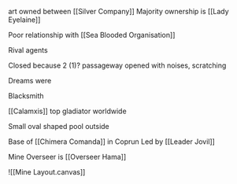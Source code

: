 art owned between [[Silver Company]]
Majority ownership is [[Lady Eyelaine]]

Poor relationship with [[Sea Blooded Organisation]]

Rival agents

Closed because 2 (1)? passageway opened with noises, scratching

Dreams were 




Blacksmith 

[[Calamxis]] top gladiator worldwide



Small oval shaped pool outside

Base of [[Chimera Comanda]] in Coprun
Led by [[Leader Jovil]]


Mine Overseer is [[Overseer Hama]]


![[Mine Layout.canvas]]